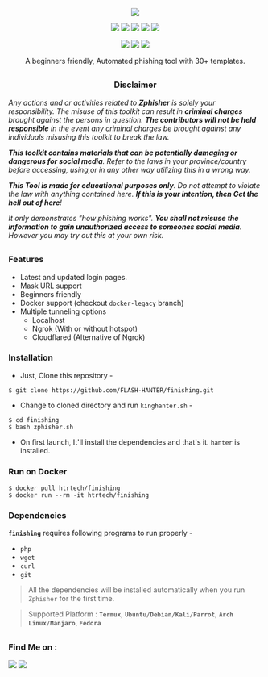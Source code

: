 </p>
<p align="center">
  <img src="https://user-images.githubusercontent.com/83442984/139574384-400a29db-3161-4cda-ab1e-877871547700.png"

</p>
<p align="center">
  <img src="https://img.shields.io/badge/Version-4.2-green?style=for-the-badge">
  <img src="https://img.shields.io/github/license/KING-HANTER/zphisher?style=for-the-badge">
  <img src="https://img.shields.io/github/stars/KING-HANTER/zphisher?style=for-the-badge">
  <img src="https://img.shields.io/github/issues/KING-HANTER/zphisher?color=red&style=for-the-badge">
  <img src="https://img.shields.io/github/forks/KING-HANTER/zphisher?color=teal&style=for-the-badge">
</p>

<p align="center">
  <img src="https://img.shields.io/badge/Author-KING--HANTER-cyan?style=flat-square">
  <img src="https://img.shields.io/badge/Open%20Source-Yes-cyan?style=flat-square">
  <img src="https://img.shields.io/badge/Written%20In-Bash-cyan?style=flat-square">
</p>

<p align="center">A beginners friendly, Automated phishing tool with 30+ templates.</p>

##

<h3><p align="center">Disclaimer</p></h3>

<i>Any actions and or activities related to <b>Zphisher</b> is solely your responsibility. The misuse of this toolkit can result in <b>criminal charges</b> brought against the persons in question. <b>The contributors will not be held responsible</b> in the event any criminal charges be brought against any individuals misusing this toolkit to break the law.

<b>This toolkit contains materials that can be potentially damaging or dangerous for social media</b>. Refer to the laws in your province/country before accessing, using,or in any other way utilizing this in a wrong way.

<b>This Tool is made for educational purposes only</b>. Do not attempt to violate the law with anything contained here. <b>If this is your intention, then Get the hell out of here</b>!

It only demonstrates "how phishing works". <b>You shall not misuse the information to gain unauthorized access to someones social media</b>. However you may try out this at your own risk.</i>

##

### Features

- Latest and updated login pages.
- Mask URL support 
- Beginners friendly
- Docker support (checkout `docker-legacy` branch)
- Multiple tunneling options
  - Localhost
  - Ngrok (With or without hotspot)
  - Cloudflared (Alternative of Ngrok)


### Installation

- Just, Clone this repository -
```
$ git clone https://github.com/FLASH-HANTER/finishing.git
```

- Change to cloned directory and run `kinghanter.sh` -
```
$ cd finishing
$ bash zphisher.sh
```

- On first launch, It'll install the dependencies and that's it. `hanter` is installed.

### Run on Docker
```
$ docker pull htrtech/finishing
$ docker run --rm -it htrtech/finishing
```

### Dependencies

**`finishing`** requires following programs to run properly - 
- `php`
- `wget`
- `curl`
- `git`

> All the dependencies will be installed automatically when you run `Zphisher` for the first time.

> Supported Platform : **`Termux`**, **`Ubuntu/Debian/Kali/Parrot`**, **`Arch Linux/Manjaro`**, **`Fedora`**

##

<h3 align="center">



### Find Me on :
<p align="left">
  <a href="https://github.com/KING-HANTER" target="_blank"><img src="https://img.shields.io/badge/Github-king hanter-green?style=for-the-badge&logo=github"></a>
  <a href="https://www.instagram.com/hamid_rezakh1399/" target="_blank"><img src="https://img.shields.io/badge/IG-%40king hanter-red?style=for-the-badge&logo=instagram"></a>
</p>

